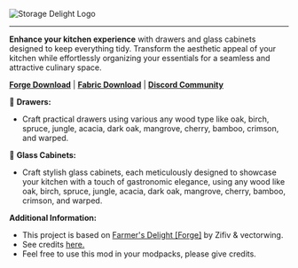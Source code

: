![Storage Delight Logo](https://cdn.modrinth.com/data/LTTvOp5L/images/fa93cf5d6d1e101e0783d9af61ebd7330881d791.png)
___
**Enhance your kitchen experience** with drawers and glass cabinets designed to keep everything tidy. Transform the aesthetic appeal of your kitchen while effortlessly organizing your essentials for a seamless and attractive culinary space.

[**Forge Download**](https://www.curseforge.com/minecraft/mc-mods/storage-delight-forge) | [**Fabric Download**](https://www.curseforge.com/minecraft/mc-mods/storage-delight-fabric) | [**Discord Community**](https://discord.gg/z2E7Q78v8X)

🍅 **Drawers:**
- Craft practical drawers using various any wood type like oak, birch, spruce, jungle, acacia, dark oak, mangrove, cherry, bamboo, crimson, and warped.

🥕 **Glass Cabinets:**
- Craft stylish glass cabinets, each meticulously designed to showcase your kitchen with a touch of gastronomic elegance, using any wood like oak, birch, spruce, jungle, acacia, dark oak, mangrove, cherry, bamboo, crimson, and warped.

**Additional Information:**
- This project is based on [Farmer's Delight [Forge]](https://www.curseforge.com/minecraft/mc-mods/farmers-delight) by Zifiv & vectorwing.
- See credits [here.](https://github.com/axperty/storagedelight-fabric/blob/master/CREDITS)
- Feel free to use this mod in your modpacks, please give credits. 
